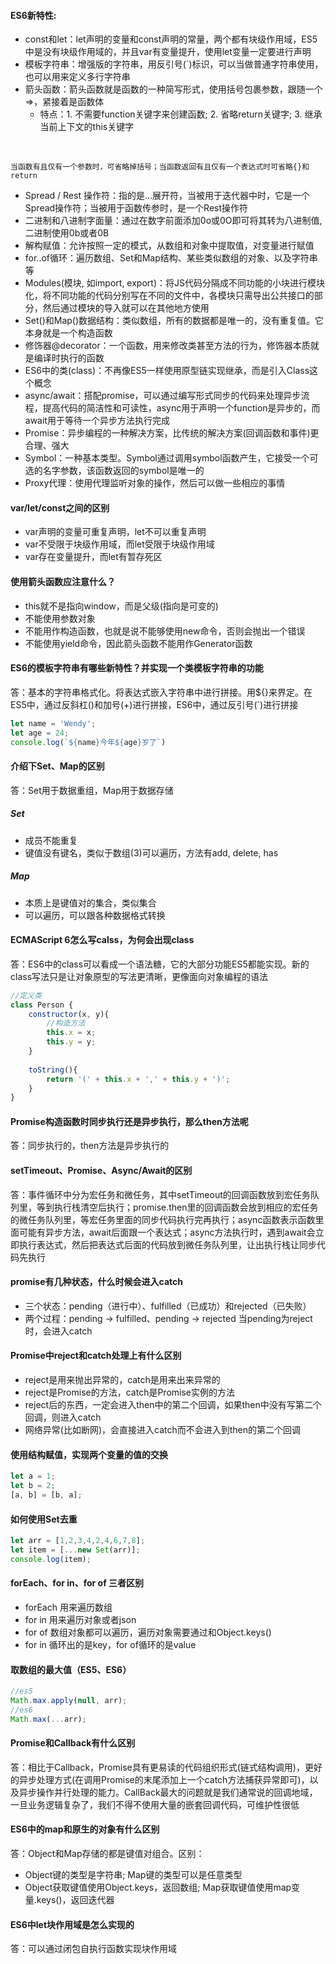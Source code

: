 #### ES6新特性:
* const和let：let声明的变量和const声明的常量，两个都有块级作用域，ES5中是没有块级作用域的，并且var有变量提升，使用let变量一定要进行声明
* 模板字符串：增强版的字符串，用反引号(`)标识，可以当做普通字符串使用，也可以用来定义多行字符串
* 箭头函数：箭头函数就是函数的一种简写形式，使用括号包裹参数，跟随一个=>，紧接着是函数体
    * 特点：1. 不需要function关键字来创建函数; 2. 省略return关键字; 3. 继承当前上下文的this关键字
<br>

` 当函数有且仅有一个参数时，可省略掉括号；当函数返回有且仅有一个表达式时可省略{}和return `
* Spread / Rest 操作符：指的是...展开符，当被用于迭代器中时，它是一个Spread操作符；当被用于函数传参时，是一个Rest操作符
* 二进制和八进制字面量：通过在数字前面添加0o或0O即可将其转为八进制值,二进制使用0b或者0B
* 解构赋值：允许按照一定的模式，从数组和对象中提取值，对变量进行赋值
* for..of循环：遍历数组、Set和Map结构、某些类似数组的对象、以及字符串等
* Modules(模块, 如import, export)：将JS代码分隔成不同功能的小块进行模块化，将不同功能的代码分别写在不同的文件中，各模块只需导出公共接口的部分，然后通过模块的导入就可以在其他地方使用
* Set()和Map()数据结构：类似数组，所有的数据都是唯一的，没有重复值。它本身就是一个构造函数
* 修饰器@decorator：一个函数，用来修改类甚至方法的行为，修饰器本质就是编译时执行的函数
* ES6中的类(class)：不再像ES5一样使用原型链实现继承，而是引入Class这个概念
* async/await：搭配promise，可以通过编写形式同步的代码来处理异步流程，提高代码的简洁性和可读性，async用于声明一个function是异步的，而await用于等待一个异步方法执行完成
* Promise：异步编程的一种解决方案，比传统的解决方案(回调函数和事件)更合理、强大
* Symbol：一种基本类型。Symbol通过调用symbol函数产生，它接受一个可选的名字参数，该函数返回的symbol是唯一的
* Proxy代理：使用代理监听对象的操作，然后可以做一些相应的事情

#### var/let/const之间的区别
* var声明的变量可重复声明，let不可以重复声明
* var不受限于块级作用域，而let受限于块级作用域
* var存在变量提升，而let有暂存死区

#### 使用箭头函数应注意什么？
* this就不是指向window，而是父级(指向是可变的)
* 不能使用参数对象
* 不能用作构造函数，也就是说不能够使用new命令，否则会抛出一个错误
* 不能使用yield命令，因此箭头函数不能用作Generator函数

#### ES6的模板字符串有哪些新特性？并实现一个类模板字符串的功能
答：基本的字符串格式化。将表达式嵌入字符串中进行拼接。用${}来界定。在ES5中，通过反斜杠(\)和加号(+)进行拼接，ES6中，通过反引号(`)进行拼接
```javascript
let name = 'Wendy';
let age = 24;
console.log(`${name}今年${age}岁了`)
```
#### 介绍下Set、Map的区别
答：Set用于数据重组，Map用于数据存储
##### Set
* 成员不能重复
* 键值没有键名，类似于数组(3)可以遍历，方法有add, delete, has
##### Map
* 本质上是键值对的集合，类似集合
* 可以遍历，可以跟各种数据格式转换

#### ECMAScript 6怎么写calss，为何会出现class
答：ES6中的class可以看成一个语法糖，它的大部分功能ES5都能实现。新的class写法只是让对象原型的写法更清晰，更像面向对象编程的语法
```javascript
//定义类
class Person {
    constructor(x, y){
        //构造方法
        this.x = x;
        this.y = y;
    }
    
    toString(){
        return '(' + this.x + ',' + this.y + ')';
    }
}
```

#### Promise构造函数时同步执行还是异步执行，那么then方法呢
答：同步执行的，then方法是异步执行的

#### setTimeout、Promise、Async/Await的区别
答：事件循环中分为宏任务和微任务，其中setTimeout的回调函数放到宏任务队列里，等到执行栈清空后执行；promise.then里的回调函数会放到相应的宏任务的微任务队列里，等宏任务里面的同步代码执行完再执行；async函数表示函数里面可能有异步方法，await后面跟一个表达式；async方法执行时，遇到await会立即执行表达式，然后把表达式后面的代码放到微任务队列里，让出执行栈让同步代码先执行

#### promise有几种状态，什么时候会进入catch
* 三个状态：pending（进行中）、fulfilled（已成功）和rejected（已失败）
* 两个过程：pending -> fulfilled、pending -> rejected
当pending为reject时，会进入catch

#### Promise中reject和catch处理上有什么区别
* reject是用来抛出异常的，catch是用来出来异常的
* reject是Promise的方法，catch是Promise实例的方法
* reject后的东西，一定会进入then中的第二个回调，如果then中没有写第二个回调，则进入catch
* 网络异常(比如断网)，会直接进入catch而不会进入到then的第二个回调

#### 使用结构赋值，实现两个变量的值的交换
```javascript
let a = 1;
let b = 2;
[a, b] = [b, a];
```

#### 如何使用Set去重
```javascript
let arr = [1,2,3,4,2,4,6,7,8];
let item = [...new Set(arr)];
console.log(item);
```

#### forEach、for in、for of 三者区别
* forEach 用来遍历数组
* for in 用来遍历对象或者json
* for of 数组对象都可以遍历，遍历对象需要通过和Object.keys()
* for in 循环出的是key，for of循环的是value

#### 取数组的最大值（ES5、ES6）
```javascript
//es5
Math.max.apply(null, arr);
//es6
Math.max(...arr);
```

#### Promise和Callback有什么区别
答：相比于Callback，Promise具有更易读的代码组织形式(链式结构调用)，更好的异步处理方式(在调用Promise的末尾添加上一个catch方法捕获异常即可)，以及异步操作并行处理的能力。CallBack最大的问题就是我们通常说的回调地域，一旦业务逻辑复杂了，我们不得不使用大量的嵌套回调代码，可维护性很低

#### ES6中的map和原生的对象有什么区别
答：Object和Map存储的都是键值对组合。区别：
* Object键的类型是字符串; Map键的类型可以是任意类型
* Object获取键值使用Object.keys，返回数组; Map获取键值使用map变量.keys()，返回迭代器

#### ES6中let块作用域是怎么实现的
答：可以通过闭包自执行函数实现块作用域

